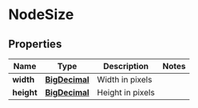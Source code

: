 # NodeSize

## Properties
Name | Type | Description | Notes
------------ | ------------- | ------------- | -------------
**width** | [**BigDecimal**](BigDecimal.md) | Width in pixels | 
**height** | [**BigDecimal**](BigDecimal.md) | Height in pixels | 

